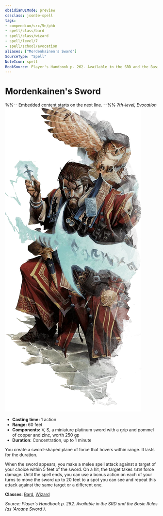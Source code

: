```yaml
---
obsidianUIMode: preview
cssclass: json5e-spell
tags:
- compendium/src/5e/phb
- spell/class/bard
- spell/class/wizard
- spell/level/7
- spell/school/evocation
aliases: ["Mordenkainen's Sword"]
SourceType: "Spell"
NoteIcon: spell
BookSource: Player's Handbook p. 262. Available in the SRD and the Basic Rules (as 'Arcane Sword').
---
```

# Mordenkainen's Sword
%%-- Embedded content starts on the next line. --%%
*7th-level, Evocation*  
![](https://raw.githubusercontent.com/5etools-mirror-2/5etools-img/main/spells/PHB/Mordenkainen%27s%20Sword.webp#right)  

- **Casting time:** 1 action
- **Range:** 60 feet
- **Components:** V, S, a miniature platinum sword with a grip and pommel of copper and zinc, worth 250 gp
- **Duration:** Concentration, up to 1 minute

You create a sword-shaped plane of force that hovers within range. It lasts for the duration.

When the sword appears, you make a melee spell attack against a target of your choice within 5 feet of the sword. On a hit, the target takes `3d10` force damage. Until the spell ends, you can use a bonus action on each of your turns to move the sword up to 20 feet to a spot you can see and repeat this attack against the same target or a different one.

**Classes**: [Bard](/2-Mechanics/CLI/classes/bard.md), [Wizard](/2-Mechanics/CLI/classes/wizard.md)

*Source: Player's Handbook p. 262. Available in the SRD and the Basic Rules (as 'Arcane Sword').*